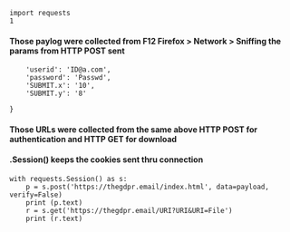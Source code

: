 ```
import requests   
1
```
#### Those paylog were collected from F12 Firefox > Network > Sniffing the params from HTTP POST sent
```payload = {
    'userid': 'ID@a.com',
    'password': 'Passwd',
    'SUBMIT.x': '10',
    'SUBMIT.y': '8'
    
}
```

#### Those URLs were collected from the same above HTTP POST for authentication and HTTP GET for download
#### .Session() keeps the cookies sent thru connection
```
with requests.Session() as s:
    p = s.post('https://thegdpr.email/index.html', data=payload, verify=False)
    print (p.text)
    r = s.get('https://thegdpr.email/URI?URI&URI=File')
    print (r.text)
```
